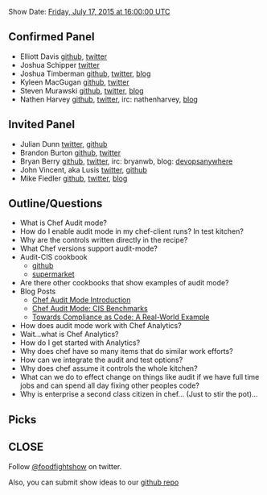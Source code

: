 Show Date:  [Friday, July 17, 2015 at 16:00:00 UTC](http://www.timeanddate.com/worldclock/fixedtime.html?msg=Food+Fight+Show+94+-+Chef+Audit+Mode+%26+Compliance&iso=20150717T12&p1=1928&ah=1)

Confirmed Panel<a name="panel"></a>
-----
* Elliott Davis [github](https://github.com/elliott-davis), [twitter](https://twitter.com/libsysguy)
* Joshua Schipper [twitter](https://twitter.com/provenvelocity)
* Joshua Timberman [github](http://github.com/jtimberman), [twitter](https://twitter.com/jtimberman), [blog](http://jtimberman.housepub.org/)
* Kyleen MacGugan [github](https://github.com/kmacgugan), [twitter](https://twitter.com/MacGoogly)
* Steven Murawski [github](https://github.com/smurawski), [twitter](https://twitter.com/stevenmurawski), [blog](http://stevenmurawski.com/)
* Nathen Harvey [github](http://github.com/nathenharvey), [twitter](http://twitter.com/nathenharvey), irc: nathenharvey, [blog](http://nathenharvey.com)

Invited Panel
-----

* Julian Dunn [twitter](https://twitter.com/julian_dunn), [github](https://github.com/juliandunn)
* Brandon Burton [github](http://github.com/solarce), [twitter](https://twitter.com/solarce)
* Bryan Berry [github](http://github.com/bryanwb), [twitter](http://twitter.com/bryanwb), irc: bryanwb, blog: [devopsanywhere](http://devopsanywhere.blogspot.com)
* John Vincent, aka Lusis [twitter](https://twitter.com/#!/lusis), [github](https://github.com/lusis)
* Mike Fiedler [github](http://github.com/miketheman), [twitter](http://twitter.com/mikefiedler), [blog](http://www.miketheman.net)


Outline/Questions
-----------------
* What is Chef Audit mode?
* How do I enable audit mode in my chef-client runs?  In test kitchen?
* Why are the controls written directly in the recipe?
* What Chef versions support audit-mode?
* Audit-CIS cookbook
  * [github](https://github.com/chef-cookbooks/audit-cis)
  * [supermarket](https://supermarket.chef.io/cookbooks/audit-cis)
* Are there other cookbooks that show examples of audit mode?
* Blog Posts
  * [Chef Audit Mode Introduction](https://www.chef.io/blog/2015/05/06/chef-audit-mode-introduction/)
  * [Chef Audit Mode: CIS Benchmarks](https://www.chef.io/blog/2015/04/09/chef-audit-mode-cis-benchmarks/)
  * [Towards Compliance as Code: A Real-World Example](https://www.chef.io/blog/2015/05/11/towards-compliance-as-code-a-real-world-example/)
* How does audit mode work with Chef Analytics?
* Wait...what is Chef Analytics?
* How do I get started with Analytics?
* Why does chef have so many items that do similar work efforts?
* How can we integrate the audit and test options?
* Why does chef assume it controls the whole kitchen?
* What can we do to effect change on things like audit if we have full time jobs and can spend all day fixing other peoples code?
* Why is enterprise a second class citizen in chef... (Just to stir the pot)...


Picks<a name="picks"></a>
-----



CLOSE
-----

Follow [@foodfightshow](http://twitter.com/foodfightshow) on twitter.

Also, you can submit show ideas to our [github repo](https://github.com/foodfight/showz)
